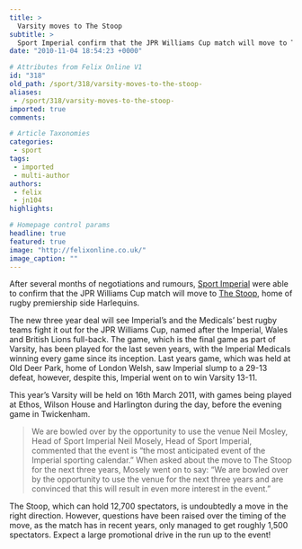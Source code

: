 ```yaml
---
title: >
  Varsity moves to The Stoop
subtitle: >
  Sport Imperial confirm that the JPR Williams Cup match will move to The Stoop, home of rugby premiership side Harlequins
date: "2010-11-04 18:54:23 +0000"

# Attributes from Felix Online V1
id: "318"
old_path: /sport/318/varsity-moves-to-the-stoop-
aliases:
 - /sport/318/varsity-moves-to-the-stoop-
imported: true
comments:

# Article Taxonomies
categories:
 - sport
tags:
 - imported
 - multi-author
authors:
 - felix
 - jn104
highlights:

# Homepage control params
headline: true
featured: true
image: "http://felixonline.co.uk/"
image_caption: ""
---
```


After several months of negotiations and rumours, [Sport Imperial](http://www3.imperial.ac.uk/sports) were able to confirm that the JPR Williams Cup match will move to [The Stoop](http://www.union.quins.co.uk/club/stoop.php), home of rugby premiership side Harlequins.

The new three year deal will see Imperial’s and the Medicals’ best rugby teams fight it out for the JPR Williams Cup, named after the Imperial, Wales and British Lions full-back. The game, which is the final game as part of Varsity, has been played for the last seven years, with the Imperial Medicals winning every game since its inception. Last years game, which was held at Old Deer Park, home of London Welsh, saw Imperial slump to a 29-13 defeat, however, despite this, Imperial went on to win Varsity 13-11.

This year’s Varsity will be held on 16th March 2011, with games being played at Ethos, Wilson House and Harlington during the day, before the evening game in Twickenham.
> We are bowled over by the opportunity to use the venue
> Neil Mosley, Head of Sport Imperial
Neil Mosely, Head of Sport Imperial, commented that the event is “the most anticipated event of the Imperial sporting calendar.” When asked about the move to The Stoop for the next three years, Mosely went on to say: “We are bowled over by the opportunity to use the venue for the next three years and are convinced that this will result in even more interest in the event.”

The Stoop, which can hold 12,700 spectators, is undoubtedly a move in the right direction. However, questions have been raised over the timing of the move, as the match has in recent years, only managed to get roughly 1,500 spectators. Expect a large promotional drive in the run up to the event!
